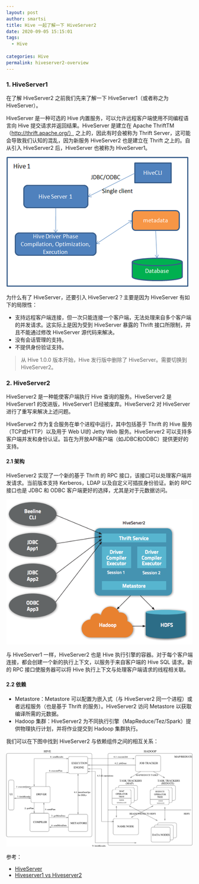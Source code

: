 ```yaml
---
layout: post
author: smartsi
title: Hive 一起了解一下 HiveServer2
date: 2020-09-05 15:15:01
tags:
  - Hive

categories: Hive
permalink: hiveserver2-overview
---
```


### 1. HiveServer1

在了解 HiveServer2 之前我们先来了解一下 HiveServer1（或者称之为 HiveServer）。

HiveServer 是一种可选的 Hive 内置服务，可以允许远程客户端使用不同编程语言向 Hive 提交请求并返回结果。HiveServer 是建立在 Apache ThriftTM（http://thrift.apache.org/） 之上的，因此有时会被称为 Thrift Server，这可能会导致我们认知的混乱，因为新服务 HiveServer2 也是建立在 Thrift 之上的。自从引入 HiveServer2 后，HiveServer 也被称为 HiveServer1。

![](https://github.com/sjf0115/ImageBucket/blob/main/Hive/hiveserver2-overview-1.png?raw=true)

为什么有了 HiveServer，还要引入 HiveServer2？主要是因为 HiveServer 有如下的局限性：
- 支持远程客户端连接，但一次只能连接一个客户端，无法处理来自多个客户端的并发请求。这实际上是因为受到 HiveServer 暴露的 Thrift 接口所限制，并且不能通过修改 HiveServer 源代码来解决。
- 没有会话管理的支持。
- 不提供身份验证支持。

> 从 Hive 1.0.0 版本开始，Hive 发行版中删除了 HiveServer。需要切换到 HiveServer2。

### 2. HiveServer2

HiveServer2 是一种能使客户端执行 Hive 查询的服务。HiveServer2 是 HiveServer1 的改进版，HiveServer1 已经被废弃。HiveServer2 对 HiveServer 进行了重写来解决上述问题。

HiveServer2 作为复合服务在单个进程中运行，其中包括基于 Thrift 的 Hive 服务（TCP或HTTP）以及用于 Web UI的 Jetty Web 服务。HiveServer2 可以支持多客户端并发和身份认证。旨在为开放API客户端（如JDBC和ODBC）提供更好的支持。

#### 2.1 架构

HiveServer2 实现了一个新的基于 Thrift 的 RPC 接口，该接口可以处理客户端并发请求。当前版本支持 Kerberos，LDAP 以及自定义可插拔身份验证。新的 RPC 接口也是 JDBC 和 ODBC 客户端更好的选择，尤其是对于元数据访问。

![](https://github.com/sjf0115/ImageBucket/blob/main/Hive/hiveserver2-overview-2.png?raw=true)

与 HiveServer1 一样，HiveServer2 也是 Hive 执行引擎的容器。对于每个客户端连接，都会创建一个新的执行上下文，以服务于来自客户端的 Hive SQL 请求。新的 RPC 接口使服务器可以将 Hive 执行上下文与处理客户端请求的线程相关联。

#### 2.2 依赖

- Metastore：Metastore 可以配置为嵌入式（与 HiveServer2 同一个进程）或者远程服务（也是基于 Thrift 的服务）。HiveServer2 访问 Metastore 以获取编译所需的元数据。
- Hadoop 集群：HiveServer2 为不同执行引擎（MapReduce/Tez/Spark）提供物理执行计划，并将作业提交到 Hadoop 集群执行。

我们可以在下图中找到 HiveServer2 与依赖组件之间的相互关系：

![](https://github.com/sjf0115/ImageBucket/blob/main/Hive/hiveserver2-overview-3.png?raw=true)

参考：
- [HiveServer](https://cwiki.apache.org/confluence/display/Hive/HiveServer)
- [Hiveserver1 vs Hiveserver2](http://anujaneja.com/wp/2016/10/07/hiveserver1-vs-hiveserver2/)
